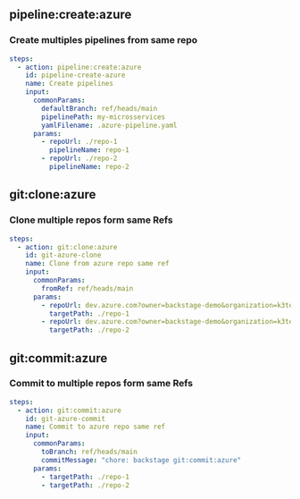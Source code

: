 
## pipeline:create:azure

### Create multiples pipelines from same repo

```yaml
steps:
  - action: pipeline:create:azure
    id: pipeline-create-azure
    name: Create pipelines
    input:
      commonParams:
        defaultBranch: ref/heads/main
        pipelinePath: my-microsservices
        yamlFilename: .azure-pipeline.yaml
      params:
        - repoUrl: ./repo-1
          pipelineName: repo-1
        - repoUrl: ./repo-2
          pipelineName: repo-2

```


## git:clone:azure

### Clone multiple repos form same Refs

```yaml
steps:
  - action: git:clone:azure
    id: git-azure-clone
    name: Clone from azure repo same ref
    input:
      commonParams:
        fromRef: ref/heads/main
      params:
        - repoUrl: dev.azure.com?owner=backstage-demo&organization=k3tech&repo=my-repo-1
          targetPath: ./repo-1
        - repoUrl: dev.azure.com?owner=backstage-demo&organization=k3tech&repo=my-repo-2
          targetPath: ./repo-2

```


## git:commit:azure

### Commit to multiple repos form same Refs

```yaml
steps:
  - action: git:commit:azure
    id: git-azure-commit
    name: Commit to azure repo same ref
    input:
      commonParams:
        toBranch: ref/heads/main
        commitMessage: "chore: backstage git:commit:azure"
      params:
        - targetPath: ./repo-1
        - targetPath: ./repo-2

```
